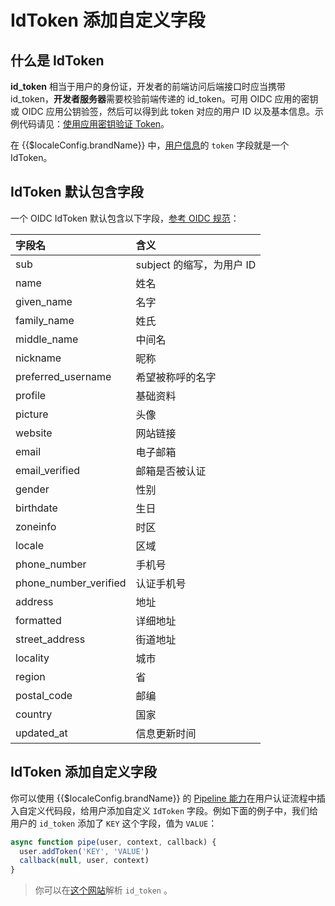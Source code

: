 # IdToken 添加自定义字段

<LastUpdated/>

## 什么是 IdToken

**id_token** 相当于用户的身份证，开发者的前端访问后端接口时应当携带 id_token，**开发者服务器**需要校验前端传递的 id_token。可用 OIDC 应用的密钥或 OIDC 应用公钥验签，然后可以得到此 token 对应的用户 ID 以及基本信息。示例代码请见：[使用应用密钥验证 Token](/guides/basics/authenticate-first-user/how-to-validate-user-token.md#使用应用密钥验证-hs256-算法签名的-token)。

在 {{$localeConfig.brandName}} 中，[用户信息](/guides/user/user-profile.md)的 `token` 字段就是一个 IdToken。

## IdToken 默认包含字段

一个 OIDC IdToken 默认包含以下字段，[参考 OIDC 规范](https://openid.net/specs/openid-connect-core-1_0.html#StandardClaims)：

| 字段名 | 含义 |
| :--- | :--- |
| sub | subject 的缩写，为用户 ID |
| name | 姓名 |
| given\_name | 名字 |
| family\_name | 姓氏 |
| middle\_name | 中间名 |
| nickname | 昵称 |
| preferred\_username | 希望被称呼的名字 |
| profile | 基础资料 |
| picture | 头像 |
| website | 网站链接 |
| email | 电子邮箱 |
| email\_verified | 邮箱是否被认证 |
| gender | 性别 |
| birthdate | 生日 |
| zoneinfo | 时区 |
| locale | 区域 |
| phone\_number | 手机号 |
| phone\_number\_verified | 认证手机号 |
| address | 地址 |
| formatted | 详细地址 |
| street\_address | 街道地址 |
| locality | 城市 |
| region | 省 |
| postal\_code | 邮编 |
| country | 国家 |
| updated\_at | 信息更新时间 |

## IdToken 添加自定义字段

你可以使用 {{$localeConfig.brandName}} 的 [Pipeline 能力](/guides/pipeline/)在用户认证流程中插入自定义代码段，给用户添加自定义 `IdToken` 字段。例如下面的例子中，我们给用户的 `id_token` 添加了 `KEY` 这个字段，值为 `VALUE`： 

```javascript
async function pipe(user, context, callback) {
  user.addToken('KEY', 'VALUE')
  callback(null, user, context)
}
```

> 你可以在[这个网站](https://jwt.yelexin.cn)解析 `id_token` 。

